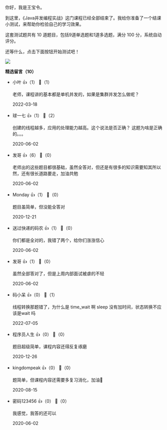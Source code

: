 你好，我是王宝令。

到这里，《Java并发编程实战》这门课程已经全部结束了。我给你准备了一个结课小测试，来帮助你检验自己的学习效果。

这套测试题共有 10 道题目，包括9道单选题和1道多选题，满分 100 分，系统自动评分。

还等什么，点击下面按钮开始测试吧！

[![](https://static001.geekbang.org/resource/image/28/a4/28d1be62669b4f3cc01c36466bf811a4.png?wh=1142%2A201)](http://time.geekbang.org/quiz/intro?act_id=171&exam_id=398)
<div><strong>精选留言（10）</strong></div><ul>
<li><span>小叶</span> 👍（1） 💬（1）<p>老师，课程讲的基本都是单机并发的，如果是集群并发怎么做呢？</p>2022-03-18</li><br/><li><span>球一七</span> 👍（1） 💬（2）<p>创建的线程越多，应用的处理能力越高。这个说法是否正确？
这题为啥是正确的。。。</p>2020-06-02</li><br/><li><span>发哥</span> 👍（6） 💬（0）<p>老师出的这些题目都很基础，虽然全答对，但还是有很多的知识需要知其所以然，还有很长道路要走，加油共勉</p>2020-06-02</li><br/><li><span>Monday</span> 👍（1） 💬（0）<p>题目虽简单，但没能全答对</p>2020-12-21</li><br/><li><span>送过快递的码农</span> 👍（1） 💬（0）<p>你们都是全对的，我错了两个，给你们涨涨信心</p>2020-06-02</li><br/><li><span>发哥</span> 👍（1） 💬（0）<p>虽然全部答对了，但是上周内部面试被虐的不轻</p>2020-06-02</li><br/><li><span>码小呆</span> 👍（0） 💬（1）<p>线程转换那题错了，为什么是 time_wait 啊 sleep 没有加时间，状态转换不应该是wait  吗</p>2022-07-05</li><br/><li><span>程序员人生</span> 👍（0） 💬（0）<p>题目超级简单，课程内容还得反复琢磨</p>2020-12-26</li><br/><li><span>kingdompeak</span> 👍（0） 💬（0）<p>题简单，但课程内容还需要多复习消化，加油💪</p>2020-08-15</li><br/><li><span>密码123456</span> 👍（0） 💬（0）<p>我感觉，我答的还可以</p>2020-06-02</li><br/>
</ul>